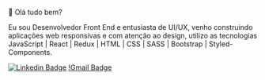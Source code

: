 👋 Olá tudo bem? 

Eu sou Desenvolvedor Front End e entusiasta de UI/UX, venho construindo aplicações web responsivas e com atenção ao design, utilizo as tecnologias JavaScript | React | Redux | HTML | CSS | SASS | Bootstrap | Styled-Components. 

[![Linkedin Badge](https://img.shields.io/badge/-LinkedIn-blue?style=flat-square&logo=Linkedin&logoColor=white&link=https://www.linkedin.com/in/gabrielmelodev/)](https://www.linkedin.com/in/brunoumbelino/)
[!Gmail Badge](https://img.shields.io/badge/-Gmail-c14438?style=flat-square&logo=Gmail&logoColor=white&link=mailto:bruno.umbelino0@gmail.com)

<!---
BrunoUmbelino/BrunoUmbelino is a ✨ special ✨ repository because its `README.md` (this file) appears on your GitHub profile.
You can click the Preview link to take a look at your changes.
--->
